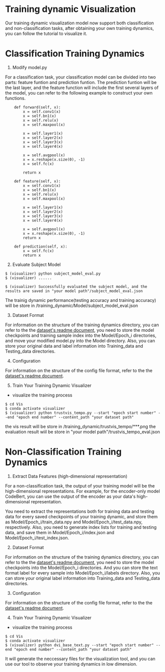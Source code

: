# Training dynamic Visualization 

Our training dynamic visualization model now support both classification and non-classification tasks, after obtaining your own training dynamics, you can follow the tutorial to visualize it.

# Classification Training Dynamics

1. Modify model.py

For a classification task, your classification model can be divided into two parts: feature funtion and prediction funtion. The prediction funtion will be the last layer, and the feature function will include the first several layers of the model, you can refer to the following example to construct your own functions.
```
    def forward(self, x):
        x = self.conv1(x)
        x = self.bn1(x)
        x = self.relu(x)
        x = self.maxpool(x)

        x = self.layer1(x)
        x = self.layer2(x)
        x = self.layer3(x)
        x = self.layer4(x)

        x = self.avgpool(x)
        x = x.reshape(x.size(0), -1)
        x = self.fc(x)

        return x

    def feature(self, x):
        x = self.conv1(x)
        x = self.bn1(x)
        x = self.relu(x)
        x = self.maxpool(x)

        x = self.layer1(x)
        x = self.layer2(x)
        x = self.layer3(x)
        x = self.layer4(x)

        x = self.avgpool(x)
        x = x.reshape(x.size(0), -1)
        return x
    
    def prediction(self, x):
        x = self.fc(x)
        return x
```

2. Evaluate Subject Model
```
$ (visualizer) python subject_model_eval.py
$ (visualizer) ......

$ (visualizer) Successfully evaluated the subject model, and the results are saved in "your model path"/subject_model_eval.json
```

The trainig dynamic performance(testing accuracy and training accuracy) will be store in /training_dynamic/Model/subject_model_eval.json

3. Dataset Format

For information on the structure of the training dynamics directory, you can refer to the the [dataset's readme document](../training_dynamic/README.md), you need to store the model checkpoints and training sample index into the Model/Epoch_i directories, and move your modified model.py into the Model directory. Also, you can store your original data and label information into Training_data and Testing_data directories.

4. Configuration

For information on the structure of the config file format, refer to the the [dataset's readme document](./training_dynamic/README.md).

5. Train Your Training Dynamic Visualizer

- visualize the training process
```
$ cd Vis
$ conda activate visualizer
$ (visualizer) python trustvis_tempo.py --start "epoch start number" --end "epoch end number" --content_path "your dataset path"
```
the vis result will be store in /training_dynamic/trustvis_tempo/***.png
the evaluation result wiil be store in "your model path"/trustvis_tempo_eval.json

# Non-Classification Training Dynamics

1. Extract Data Features (high-dimensional representation)

For a non-classification task, the output of your training model will be the high-dimensional representations. For example, for the encoder-only model CodeBert, you can use the output of the encoder as your data's high-dimensional representation.

You need to extract the representations both for training data and testing data for every saved checkpoints of your training dynamic, and store them as Model/Epoch_i/train_data.npy and Model/Epoch_i/test_data.npy, respectively. Also, you need to generate index lists for training and testing data, and save them in Model/Epoch_i/index.json and Model/Epoch_i/test_index.json.

2. Dataset Format

For information on the structure of the training dynamics directory, you can refer to the the [dataset's readme document](../training_dynamic/README.md), you need to store the model checkpoints into the Model/Epoch_i directories. And you can store the text format label for every sample into Model/Epoch_i/labels directory. Also, you can store your original label information into Training_data and Testing_data directories.

3. Configuration

For information on the structure of the config file format, refer to the the [dataset's readme document](./training_dynamic/README.md).

4. Train Your Training Dynamic Visualizer

- visualize the training process
```
$ cd Vis
$ conda activate visualizer
$ (visualizer) python dvi_base_text.py --start "epoch start number" --end "epoch end number" --content_path "your dataset path"
```
It will generate the neccessary files for the visualization tool, and you can use our tool to observe your training dynamics in low dimension.
